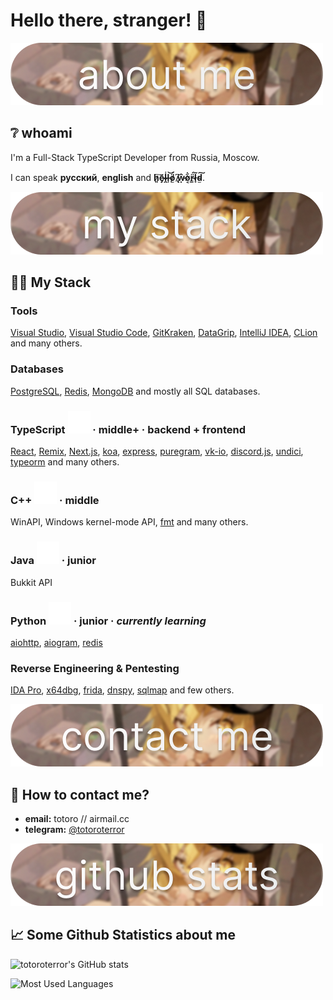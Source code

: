 # Hello there, stranger! 👋

![Hello there](/assets/about-me.png)

## ❔ whoami

I'm a Full-Stack TypeScript Developer from Russia, Moscow.

I can speak **русский**, **english** and **h̷͈͠ē̷̡ḽ̴̾l̶̹͝ö̸̫́ ̸̢͆ẉ̵̂o̸͔͋r̵̳̈́l̷̟̃d̴̫͠**.

![My Stack](/assets/my-stack.png)

## 👨‍💻 My Stack

### **Tools**

[Visual Studio](https://visualstudio.microsoft.com/), [Visual Studio Code](https://code.visualstudio.com/), [GitKraken](https://www.gitkraken.com/), [DataGrip](https://www.jetbrains.com/datagrip/), [IntelliJ IDEA](https://www.jetbrains.com/idea/), [CLion](https://www.jetbrains.com/clion/) and many others.

### **Databases**

[PostgreSQL](https://www.postgresql.org/), [Redis](https://redis.io/), [MongoDB](https://www.mongodb.com/) and mostly all SQL databases.

### **TypeScript** ![TypeScript](/assets/devicons/typescript-plain.svg) · middle+ · backend + frontend

[React](https://reactjs.org/), [Remix](https://remix.run/), [Next.js](https://nextjs.org/), [koa](https://koajs.com/), [express](https://expressjs.com/), [puregram](https://github.com/nitreojs/puregram), [vk-io](https://github.com/negezor/vk-io), [discord.js](https://discord.js.org/), [undici](https://github.com/nodejs/undici), [typeorm](https://typeorm.io/) and many others.

### **C++** ![C++](/assets/devicons/cplusplus-plain.svg) · middle

WinAPI, Windows kernel-mode API, [fmt](https://fmt.dev/) and many others.

### **Java** ![Java](/assets/devicons/java-plain.svg) · junior

Bukkit API

### **Python** ![Python](/assets/devicons/python-plain.svg) · junior · *currently learning*

[aiohttp](https://docs.aiohttp.org/en/stable/), [aiogram](https://github.com/aiogram/aiogram), [redis](https://pypi.org/project/redis/)

### **Reverse Engineering & Pentesting**

[IDA Pro](https://hex-rays.com/ida-pro/), [x64dbg](https://x64dbg.com/), [frida](https://frida.re/), [dnspy](https://github.com/dnSpy/dnSpy), [sqlmap](https://sqlmap.org/) and few others.

![Contact Me](/assets/contact-me.png)

## 📩 How to contact me?

- **email:** totoro // airmail.cc
- **telegram:** [@totoroterror](https://t.me/totoroterror)

![Github Statistics](/assets/github-stats.png)

## 📈 Some Github Statistics about me

![totoroterror's GitHub stats](https://github-readme-stats.vercel.app/api?username=totoroterror&theme=tokyonight)

![Most Used Languages](https://github-readme-stats.vercel.app/api/top-langs/?username=totoroterror&layout=compact&theme=tokyonight)

